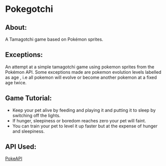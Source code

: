 # Pokegotchi

## About:
A Tamagotchi game based on Pokémon sprites.

## Exceptions:
An attempt at a simple tamagotchi game using pokemon sprites from the Pokémon API.
Some exceptions made are pokemon evolution levels labelled as age , i.e all pokemon will evolve or become another pokemon at a fixed age twice.

## Game Tutorial:
- Keep your pet alive by feeding and playing it and putting it to sleep by switching off the lights.
- If hunger, sleepiness or boredom reaches zero your pet will faint.
- You can train your pet to level it up faster but at the expense of hunger and sleepiness.

## API Used:
[PokeAPI](https://pokeapi.co/)
